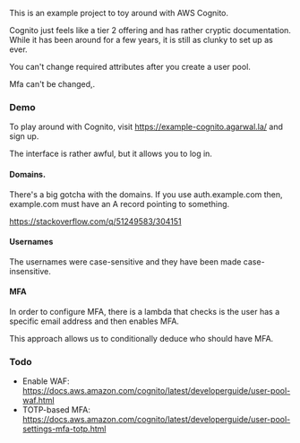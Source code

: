 This is an example project to toy around with AWS Cognito.

Cognito just feels like a tier 2 offering and has rather cryptic documentation.
While it has been around for a few years, it is still as clunky to set up
as ever.

You can't change required attributes after you create a user pool.

Mfa can't be changed,.

### Demo

To play around with Cognito, visit https://example-cognito.agarwal.la/ and
sign up.

The interface is rather awful, but it allows you to log in.

#### Domains.

There's a big gotcha with the domains. If you use auth.example.com then,
example.com must have an A record pointing to something.

https://stackoverflow.com/q/51249583/304151

#### Usernames

The usernames were case-sensitive and they have been made case-insensitive.

#### MFA

In order to configure MFA, there is a lambda that checks is the user has a
specific email address and then enables MFA.

This approach allows us to conditionally deduce who should have MFA.

### Todo

- Enable WAF: https://docs.aws.amazon.com/cognito/latest/developerguide/user-pool-waf.html
- TOTP-based MFA: https://docs.aws.amazon.com/cognito/latest/developerguide/user-pool-settings-mfa-totp.html
